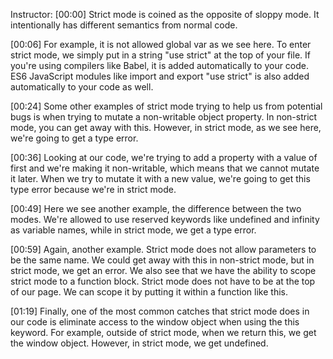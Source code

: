 Instructor: [00:00] Strict mode is coined as the opposite of sloppy mode. It intentionally has different semantics from normal code.

[00:06] For example, it is not allowed global var as we see here. To enter strict mode, we simply put in a string "use strict" at the top of your file. If you're using compilers like Babel, it is added automatically to your code. ES6 JavaScript modules like import and export "use strict" is also added automatically to your code as well.

[00:24] Some other examples of strict mode trying to help us from potential bugs is when trying to mutate a non-writable object property. In non-strict mode, you can get away with this. However, in strict mode, as we see here, we're going to get a type error.

[00:36] Looking at our code, we're trying to add a property with a value of first and we're making it non-writable, which means that we cannot mutate it later. When we try to mutate it with a new value, we're going to get this type error because we're in strict mode.

[00:49] Here we see another example, the difference between the two modes. We're allowed to use reserved keywords like undefined and infinity as variable names, while in strict mode, we get a type error.

[00:59] Again, another example. Strict mode does not allow parameters to be the same name. We could get away with this in non-strict mode, but in strict mode, we get an error. We also see that we have the ability to scope strict mode to a function block. Strict mode does not have to be at the top of our page. We can scope it by putting it within a function like this.

[01:19] Finally, one of the most common catches that strict mode does in our code is eliminate access to the window object when using the this keyword. For example, outside of strict mode, when we return this, we get the window object. However, in strict mode, we get undefined.
